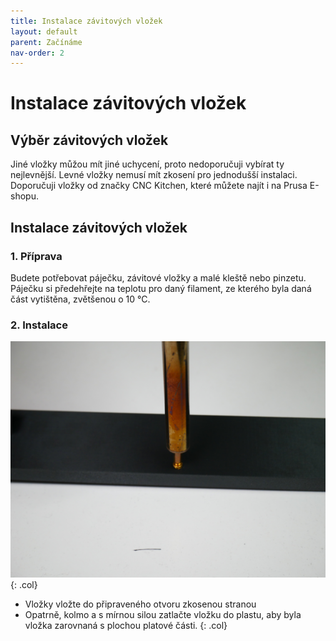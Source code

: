 ```yaml
---
title: Instalace závitových vložek
layout: default
parent: Začínáme
nav-order: 2
---
```

# **Instalace závitových vložek**

## Výběr závitových vložek
Jiné vložky můžou mít jiné uchycení, proto nedoporučuji vybírat ty nejlevnější. Levné vložky nemusí mít zkosení pro jednodušší instalaci. Doporučuji vložky od značky CNC Kitchen, které můžete najít i na Prusa E-shopu.
<br style="clear: left;" />
## Instalace závitových vložek
### 1. Příprava
Budete potřebovat páječku, závitové vložky a malé kleště nebo pinzetu. Páječku si předehřejte na teplotu pro daný filament, ze kterého byla daná část vytištěna, zvětšenou o 10 °C.
### 2. Instalace
![alt](/images/P1470372.JPG){: .col}
-	Vložky vložte do připraveného otvoru zkosenou stranou
-	Opatrně, kolmo a s mírnou silou zatlačte vložku do plastu, aby byla vložka zarovnaná s plochou platové části.
{: .col}
